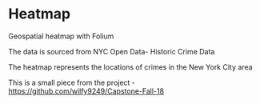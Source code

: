 # Heatmap
Geospatial heatmap with Folium


The data is sourced from NYC Open Data- Historic Crime Data

The heatmap represents the locations of crimes in the New York City area

This is a small piece from the project - https://github.com/wilfy9249/Capstone-Fall-18
